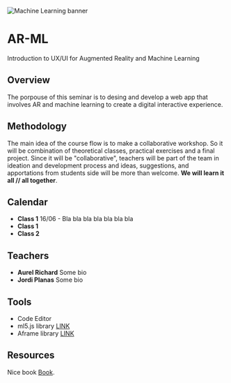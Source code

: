 
![Machine Learning banner](https://img.freepik.com/vector-gratis/machine-learning-banner-web-icon-set-mineria-datos-algoritmo-red-neuronal_35632-107.jpg?size=626&ext=jpg)
# AR-ML
Introduction to UX/UI for Augmented Reality and Machine Learning
## Overview
The porpouse of this seminar is to desing and develop a web app that involves AR and machine learning to create a digital interactive experience. 
## Methodology
The main idea of the course flow is to make a collaborative workshop. So it will be combination of theoretical classes, practical exercises and a final project. Since it will be "collaborative", teachers will be part of the team in ideation and development process and ideas, suggestions, and apportations from students side will be more than welcome. **We will learn it all // all together**.

## Calendar
- **Class 1**  16/06 - Bla bla bla bla bla bla bla
- **Class 1**
- **Class 2**
## Teachers
- **Aurel Richard**
Some bio
- **Jordi Planas**
Some bio
## Tools
- Code Editor
- ml5.js library [LINK](https://google.com/)
- Aframe library [LINK](https://google.com/)
## Resources
Nice book [Book](https://google.com/).

